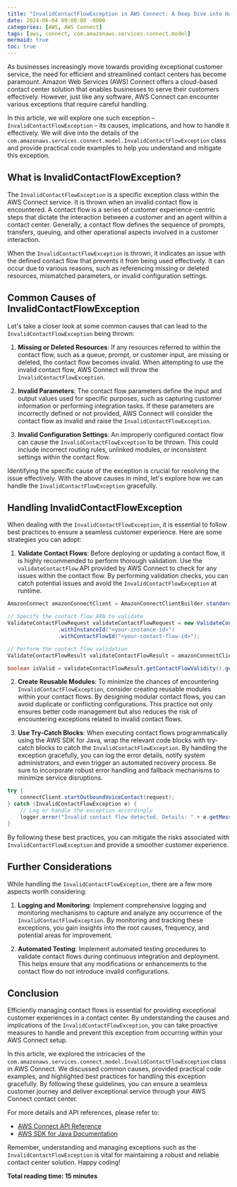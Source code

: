 ```yaml
---
title: "InvalidContactFlowException in AWS Connect: A Deep Dive into Handling Contact Flow Exceptions"
date: 2024-06-04 09:00:00 -0000
categories: [AWS, AWS Connect]
tags: [aws, connect, com.amazonaws.services.connect.model]
mermaid: true
toc: true
---
```



As businesses increasingly move towards providing exceptional customer service, the need for efficient and streamlined contact centers has become paramount. Amazon Web Services (AWS) Connect offers a cloud-based contact center solution that enables businesses to serve their customers effectively. However, just like any software, AWS Connect can encounter various exceptions that require careful handling.

In this article, we will explore one such exception – `InvalidContactFlowException` – its causes, implications, and how to handle it effectively. We will dive into the details of the `com.amazonaws.services.connect.model.InvalidContactFlowException` class and provide practical code examples to help you understand and mitigate this exception.

## What is InvalidContactFlowException?

The `InvalidContactFlowException` is a specific exception class within the AWS Connect service. It is thrown when an invalid contact flow is encountered. A contact flow is a series of customer experience-centric steps that dictate the interaction between a customer and an agent within a contact center. Generally, a contact flow defines the sequence of prompts, transfers, queuing, and other operational aspects involved in a customer interaction.

When the `InvalidContactFlowException` is thrown, it indicates an issue with the defined contact flow that prevents it from being used effectively. It can occur due to various reasons, such as referencing missing or deleted resources, mismatched parameters, or invalid configuration settings.

## Common Causes of InvalidContactFlowException

Let's take a closer look at some common causes that can lead to the `InvalidContactFlowException` being thrown:

1. **Missing or Deleted Resources**: If any resources referred to within the contact flow, such as a queue, prompt, or customer input, are missing or deleted, the contact flow becomes invalid. When attempting to use the invalid contact flow, AWS Connect will throw the `InvalidContactFlowException`.

2. **Invalid Parameters**: The contact flow parameters define the input and output values used for specific purposes, such as capturing customer information or performing integration tasks. If these parameters are incorrectly defined or not provided, AWS Connect will consider the contact flow as invalid and raise the `InvalidContactFlowException`.

3. **Invalid Configuration Settings**: An improperly configured contact flow can cause the `InvalidContactFlowException` to be thrown. This could include incorrect routing rules, unlinked modules, or inconsistent settings within the contact flow.

Identifying the specific cause of the exception is crucial for resolving the issue effectively. With the above causes in mind, let's explore how we can handle the `InvalidContactFlowException` gracefully.

## Handling InvalidContactFlowException

When dealing with the `InvalidContactFlowException`, it is essential to follow best practices to ensure a seamless customer experience. Here are some strategies you can adopt:

1. **Validate Contact Flows**: Before deploying or updating a contact flow, it is highly recommended to perform thorough validation. Use the `validateContactFlow` API provided by AWS Connect to check for any issues within the contact flow. By performing validation checks, you can catch potential issues and avoid the `InvalidContactFlowException` at runtime.

```java
AmazonConnect amazonConnectClient = AmazonConnectClientBuilder.standard().build();

// Specify the contact flow ARN to validate
ValidateContactFlowRequest validateContactFlowRequest = new ValidateContactFlowRequest()
                .withInstanceId("<your-instance-id>")
                .withContactFlowId("<your-contact-flow-id>");

// Perform the contact flow validation
ValidateContactFlowResult validateContactFlowResult = amazonConnectClient.validateContactFlow(validateContactFlowRequest);

boolean isValid = validateContactFlowResult.getContactFlowValidity().getIsValid();
```

2. **Create Reusable Modules**: To minimize the chances of encountering `InvalidContactFlowException`, consider creating reusable modules within your contact flows. By designing modular contact flows, you can avoid duplicate or conflicting configurations. This practice not only ensures better code management but also reduces the risk of encountering exceptions related to invalid contact flows.

3. **Use Try-Catch Blocks**: When executing contact flows programmatically using the AWS SDK for Java, wrap the relevant code blocks with try-catch blocks to catch the `InvalidContactFlowException`. By handling the exception gracefully, you can log the error details, notify system administrators, and even trigger an automated recovery process. Be sure to incorporate robust error handling and fallback mechanisms to minimize service disruptions.

```java
try {
    connectClient.startOutboundVoiceContact(request);
} catch (InvalidContactFlowException e) {
    // Log or handle the exception accordingly
    logger.error("Invalid contact flow detected. Details: " + e.getMessage());
}
```

By following these best practices, you can mitigate the risks associated with `InvalidContactFlowException` and provide a smoother customer experience.

## Further Considerations

While handling the `InvalidContactFlowException`, there are a few more aspects worth considering:

1. **Logging and Monitoring**: Implement comprehensive logging and monitoring mechanisms to capture and analyze any occurrence of the `InvalidContactFlowException`. By monitoring and tracking these exceptions, you gain insights into the root causes, frequency, and potential areas for improvement.

2. **Automated Testing**: Implement automated testing procedures to validate contact flows during continuous integration and deployment. This helps ensure that any modifications or enhancements to the contact flow do not introduce invalid configurations.

## Conclusion

Efficiently managing contact flows is essential for providing exceptional customer experiences in a contact center. By understanding the causes and implications of the `InvalidContactFlowException`, you can take proactive measures to handle and prevent this exception from occurring within your AWS Connect setup.

In this article, we explored the intricacies of the `com.amazonaws.services.connect.model.InvalidContactFlowException` class in AWS Connect. We discussed common causes, provided practical code examples, and highlighted best practices for handling this exception gracefully. By following these guidelines, you can ensure a seamless customer journey and deliver exceptional service through your AWS Connect contact center.

For more details and API references, please refer to:

- [AWS Connect API Reference](https://docs.aws.amazon.com/connect/latest/APIReference/Welcome.html)
- [AWS SDK for Java Documentation](https://docs.aws.amazon.com/sdk-for-java/index.html)

Remember, understanding and managing exceptions such as the `InvalidContactFlowException` is vital for maintaining a robust and reliable contact center solution. Happy coding!

**Total reading time: 15 minutes**